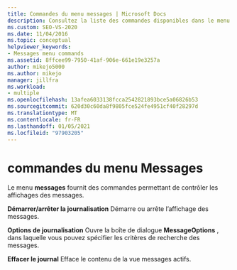 ```yaml
---
title: Commandes du menu messages | Microsoft Docs
description: Consultez la liste des commandes disponibles dans le menu messages, avec une brève description de chacune d’elles.
ms.custom: SEO-VS-2020
ms.date: 11/04/2016
ms.topic: conceptual
helpviewer_keywords:
- Messages menu commands
ms.assetid: 8ffcee99-7950-41af-906e-661e19e3257a
author: mikejo5000
ms.author: mikejo
manager: jillfra
ms.workload:
- multiple
ms.openlocfilehash: 13afea6033138fcca2542821893bce5a06826b53
ms.sourcegitcommit: 620d30c60da8f9805fce524fe4951cf40f28297d
ms.translationtype: MT
ms.contentlocale: fr-FR
ms.lasthandoff: 01/05/2021
ms.locfileid: "97903205"
---
```

# <a name="messages-menu-commands"></a>commandes du menu Messages
Le menu **messages** fournit des commandes permettant de contrôler les affichages des messages.

 **Démarrer/arrêter la journalisation** Démarre ou arrête l’affichage des messages.

 **Options de journalisation** Ouvre la boîte de dialogue **MessageOptions** , dans laquelle vous pouvez spécifier les critères de recherche des messages.

 **Effacer le journal** Efface le contenu de la vue messages actifs.